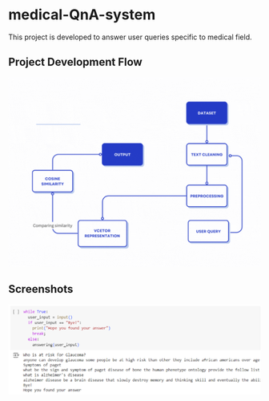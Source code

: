 # medical-QnA-system

This project is developed to answer user queries specific to medical field.
## Project Development Flow

![](https://github.com/DivingDev/medical-QnA-system/blob/main/resources/project-flow.gif)
## Screenshots

![App Screenshot](https://github.com/DivingDev/medical-QnA-system/blob/main/resources/Example-output.png)
